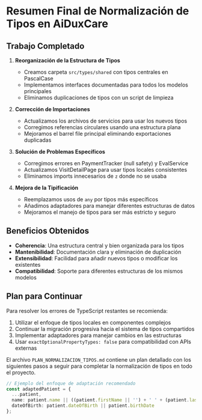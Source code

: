 # Resumen Final de Normalización de Tipos en AiDuxCare

## Trabajo Completado

1. **Reorganización de la Estructura de Tipos**
   - Creamos carpeta `src/types/shared` con tipos centrales en PascalCase
   - Implementamos interfaces documentadas para todos los modelos principales
   - Eliminamos duplicaciones de tipos con un script de limpieza

2. **Corrección de Importaciones**
   - Actualizamos los archivos de servicios para usar los nuevos tipos
   - Corregimos referencias circulares usando una estructura plana
   - Mejoramos el barrel file principal eliminando exportaciones duplicadas

3. **Solución de Problemas Específicos**
   - Corregimos errores en PaymentTracker (null safety) y EvalService
   - Actualizamos VisitDetailPage para usar tipos locales consistentes
   - Eliminamos imports innecesarios de `z` donde no se usaba

4. **Mejora de la Tipificación**
   - Reemplazamos usos de `any` por tipos más específicos
   - Añadimos adaptadores para manejar diferentes estructuras de datos 
   - Mejoramos el manejo de tipos para ser más estricto y seguro

## Beneficios Obtenidos

- **Coherencia**: Una estructura central y bien organizada para los tipos
- **Mantenibilidad**: Documentación clara y eliminación de duplicación
- **Extensibilidad**: Facilidad para añadir nuevos tipos o modificar los existentes
- **Compatibilidad**: Soporte para diferentes estructuras de los mismos modelos

## Plan para Continuar

Para resolver los errores de TypeScript restantes se recomienda:

1. Utilizar el enfoque de tipos locales en componentes complejos
2. Continuar la migración progresiva hacia el sistema de tipos compartidos
3. Implementar adaptadores para manejar cambios en las estructuras
4. Usar `exactOptionalPropertyTypes: false` para compatibilidad con APIs externas

El archivo `PLAN_NORMALIZACION_TIPOS.md` contiene un plan detallado con los siguientes pasos a seguir para completar la normalización de tipos en todo el proyecto.

```typescript
// Ejemplo del enfoque de adaptación recomendado
const adaptedPatient = {
  ...patient,
  name: patient.name || ((patient.firstName || '') + ' ' + (patient.lastName || '')).trim(),
  dateOfBirth: patient.dateOfBirth || patient.birthDate
};
``` 
